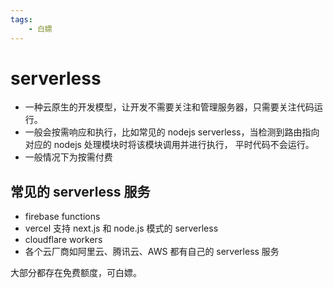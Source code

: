 ```yaml
---
tags:
    - 白嫖
---
```


# serverless

-   一种云原生的开发模型，让开发不需要关注和管理服务器，只需要关注代码运行。
-   一般会按需响应和执行，比如常见的 nodejs serverless，当检测到路由指向对应的 nodejs 处理模块时将该模块调用并进行执行，
    平时代码不会运行。
-   一般情况下为按需付费

## 常见的 serverless 服务

-   firebase functions
-   vercel 支持 next.js 和 node.js 模式的 serverless
-   cloudflare workers
-   各个云厂商如阿里云、腾讯云、AWS 都有自己的 serverless 服务

大部分都存在免费额度，可白嫖。
